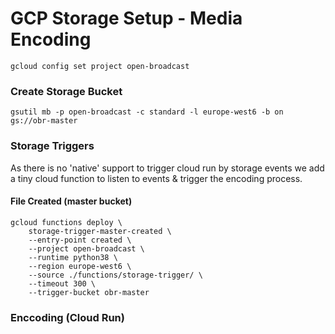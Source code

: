 # GCP Storage Setup - Media Encoding

```shell
gcloud config set project open-broadcast
```

### Create Storage Bucket

```shell
gsutil mb -p open-broadcast -c standard -l europe-west6 -b on gs://obr-master
```


### Storage Triggers

As there is no 'native' support to trigger cloud run by storage events we add a tiny cloud function
to listen to events & trigger the encoding process.

#### File Created (master bucket)

```shell
gcloud functions deploy \
    storage-trigger-master-created \
    --entry-point created \
    --project open-broadcast \
    --runtime python38 \
    --region europe-west6 \
    --source ./functions/storage-trigger/ \
    --timeout 300 \
    --trigger-bucket obr-master
```


### Enccoding (Cloud Run)

